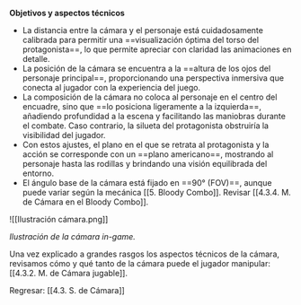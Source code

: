 
**Objetivos y aspectos técnicos**

- La distancia entre la cámara y el personaje está cuidadosamente calibrada para permitir una ==visualización óptima del torso del protagonista==, lo que permite apreciar con claridad las animaciones en detalle.
- La posición de la cámara se encuentra a la ==altura de los ojos del personaje principal==, proporcionando una perspectiva inmersiva que conecta al jugador con la experiencia del juego.
- La composición de la cámara no coloca al personaje en el centro del encuadre, sino que ==lo posiciona ligeramente a la izquierda==, añadiendo profundidad a la escena y facilitando las maniobras durante el combate. Caso contrario, la silueta del protagonista obstruiría la visibilidad del jugador.
- Con estos ajustes, el plano en el que se retrata al protagonista y la acción se corresponde con un ==plano americano==, mostrando al personaje hasta las rodillas y brindando una visión equilibrada del entorno.
- El ángulo base de la cámara está fijado en ==90° (FOV)==, aunque puede variar según la mecánica [[5. Bloody Combo]]. Revisar [[4.3.4. M. de Cámara en el Bloody Combo]].

![[Ilustración cámara.png]]

*Ilustración de la cámara in-game.*

Una vez explicado a grandes rasgos los aspectos técnicos de la cámara, revisamos cómo y qué tanto de la cámara puede el jugador manipular: [[4.3.2. M. de Cámara jugable]].

Regresar: [[4.3. S. de Cámara]]